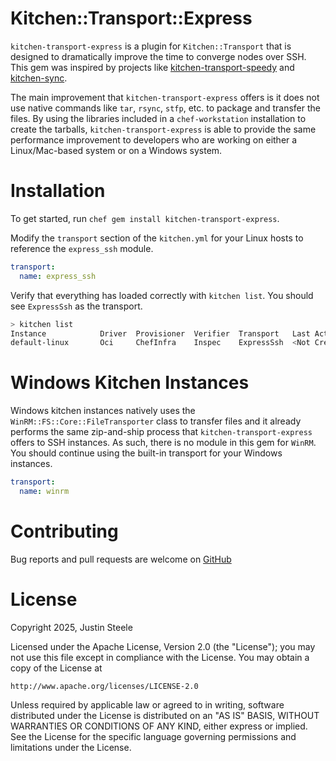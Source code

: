# Kitchen::Transport::Express

`kitchen-transport-express` is a plugin for `Kitchen::Transport` that is designed to dramatically improve the time to converge  nodes over SSH. This gem was inspired by projects 
like [kitchen-transport-speedy](https://github.com/criteo/kitchen-transport-speedy) and [kitchen-sync](https://github.com/coderanger/kitchen-sync).

The main improvement that `kitchen-transport-express` offers is it does not use native commands like `tar`, `rsync`, `stfp`, etc. to package and transfer the files.  By using the libraries
included in a `chef-workstation` installation to create the tarballs, `kitchen-transport-express` is able to provide the same performance improvement to developers who are working on either a
Linux/Mac-based system or on a Windows system.

# Installation

To get started, run `chef gem install kitchen-transport-express`.

Modify the `transport` section of the `kitchen.yml` for your Linux hosts to reference the `express_ssh` module.

```yaml
transport:
  name: express_ssh
```

Verify that everything has loaded correctly with `kitchen list`.  You should see `ExpressSsh` as the transport.

```bash
> kitchen list                                                                                                                                                                                                                                             ─╯
Instance            Driver  Provisioner  Verifier  Transport   Last Action    Last Error
default-linux       Oci     ChefInfra    Inspec    ExpressSsh  <Not Created>  <None>
```

# Windows Kitchen Instances

Windows kitchen instances natively uses the `WinRM::FS::Core::FileTransporter` class to transfer files and it already performs the same zip-and-ship process that `kitchen-transport-express` offers
to SSH instances. As such, there is no module in this gem for `WinRM`. You should continue using the built-in transport for your Windows instances.

```yaml
transport:
  name: winrm
```

# Contributing

Bug reports and pull requests are welcome on [GitHub](https://github.com/justintsteele/kitchen-transport-express.git)

# License

Copyright 2025, Justin Steele

Licensed under the Apache License, Version 2.0 (the "License"); you may not use this file except in compliance with the License. You may obtain a copy of the License at

    http://www.apache.org/licenses/LICENSE-2.0

Unless required by applicable law or agreed to in writing, software distributed under the License is distributed on an "AS IS" BASIS, WITHOUT WARRANTIES OR CONDITIONS OF ANY KIND, either express or implied. 
See the License for the specific language governing permissions and limitations under the License.



